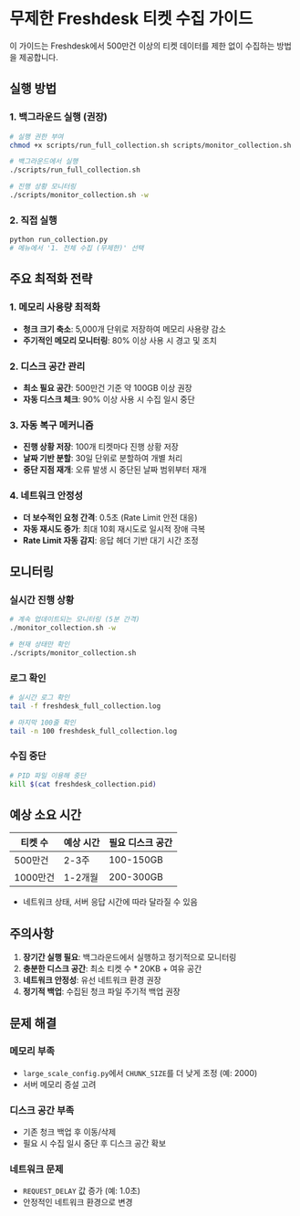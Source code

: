 # 무제한 Freshdesk 티켓 수집 가이드

이 가이드는 Freshdesk에서 500만건 이상의 티켓 데이터를 제한 없이 수집하는 방법을 제공합니다.

## 실행 방법

### 1. 백그라운드 실행 (권장)
```bash
# 실행 권한 부여
chmod +x scripts/run_full_collection.sh scripts/monitor_collection.sh

# 백그라운드에서 실행
./scripts/run_full_collection.sh

# 진행 상황 모니터링
./scripts/monitor_collection.sh -w
```

### 2. 직접 실행
```bash
python run_collection.py
# 메뉴에서 '1. 전체 수집 (무제한)' 선택
```

## 주요 최적화 전략

### 1. 메모리 사용량 최적화
- **청크 크기 축소**: 5,000개 단위로 저장하여 메모리 사용량 감소
- **주기적인 메모리 모니터링**: 80% 이상 사용 시 경고 및 조치

### 2. 디스크 공간 관리
- **최소 필요 공간**: 500만건 기준 약 100GB 이상 권장
- **자동 디스크 체크**: 90% 이상 사용 시 수집 일시 중단

### 3. 자동 복구 메커니즘
- **진행 상황 저장**: 100개 티켓마다 진행 상황 저장
- **날짜 기반 분할**: 30일 단위로 분할하여 개별 처리
- **중단 지점 재개**: 오류 발생 시 중단된 날짜 범위부터 재개

### 4. 네트워크 안정성
- **더 보수적인 요청 간격**: 0.5초 (Rate Limit 안전 대응)
- **자동 재시도 증가**: 최대 10회 재시도로 일시적 장애 극복
- **Rate Limit 자동 감지**: 응답 헤더 기반 대기 시간 조정

## 모니터링

### 실시간 진행 상황
```bash
# 계속 업데이트되는 모니터링 (5분 간격)
./monitor_collection.sh -w

# 현재 상태만 확인
./scripts/monitor_collection.sh
```

### 로그 확인
```bash
# 실시간 로그 확인
tail -f freshdesk_full_collection.log

# 마지막 100줄 확인
tail -n 100 freshdesk_full_collection.log
```

### 수집 중단
```bash
# PID 파일 이용해 중단
kill $(cat freshdesk_collection.pid)
```

## 예상 소요 시간

| 티켓 수 | 예상 시간 | 필요 디스크 공간 |
|---------|----------|----------------|
| 500만건 | 2-3주    | 100-150GB      |
| 1000만건| 1-2개월  | 200-300GB      |

* 네트워크 상태, 서버 응답 시간에 따라 달라질 수 있음

## 주의사항

1. **장기간 실행 필요**: 백그라운드에서 실행하고 정기적으로 모니터링
2. **충분한 디스크 공간**: 최소 티켓 수 * 20KB + 여유 공간
3. **네트워크 안정성**: 유선 네트워크 환경 권장
4. **정기적 백업**: 수집된 청크 파일 주기적 백업 권장

## 문제 해결

### 메모리 부족
- `large_scale_config.py`에서 `CHUNK_SIZE`를 더 낮게 조정 (예: 2000)
- 서버 메모리 증설 고려

### 디스크 공간 부족
- 기존 청크 백업 후 이동/삭제
- 필요 시 수집 일시 중단 후 디스크 공간 확보

### 네트워크 문제
- `REQUEST_DELAY` 값 증가 (예: 1.0초)
- 안정적인 네트워크 환경으로 변경
